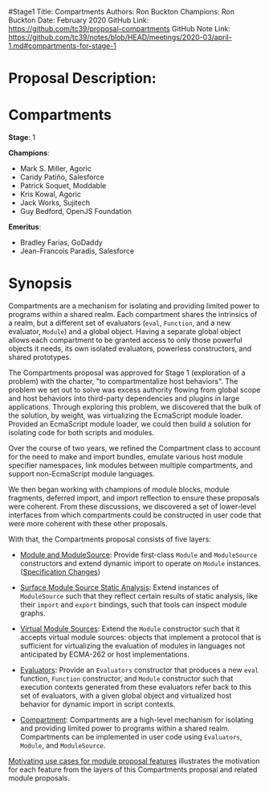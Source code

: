 #Stage1
Title: Compartments
Authors: Ron Buckton
Champions: Ron Buckton
Date: February 2020
GitHub Link: https://github.com/tc39/proposal-compartments
GitHub Note Link: https://github.com/tc39/notes/blob/HEAD/meetings/2020-03/april-1.md#compartments-for-stage-1

# Proposal Description:
# Compartments

**Stage**: 1

**Champions**:

* Mark S. Miller, Agoric
* Caridy Patiño, Salesforce
* Patrick Soquet, Moddable
* Kris Kowal, Agoric
* Jack Works, Sujitech
* Guy Bedford, OpenJS Foundation

**Emeritus**:

* Bradley Farias, GoDaddy
* Jean-Francois Paradis, Salesforce

# Synopsis

Compartments are a mechanism for isolating and providing limited power to
programs within a shared realm.
Each compartment shares the intrinsics of a realm, but a different set of
evaluators (`eval`, `Function`, and a new evaluator, `Module`) and a global
object.
Having a separate global object allows each compartment to be granted access to
only those powerful objects it needs, its own isolated evaluators, powerless
constructors, and shared prototypes.

The Compartments proposal was approved for Stage 1 (exploration of a problem)
with the charter, "to compartmentalize host behaviors".
The problem we set out to solve was excess authority flowing from global scope
and host behaviors into third-party dependencies and plugins in large
applications.
Through exploring this problem, we discovered that the bulk of the solution, by
weight, was virtualizing the EcmaScript module loader.
Provided an EcmaScript module loader, we could then build a solution for
isolating code for both scripts and modules.

Over the course of two years, we refined the Compartment class to account for
the need to make and import bundles, emulate various host module specifier
namespaces, link modules between multiple compartments, and support
non-EcmaScript module languages.

We then began working with champions of module blocks, module fragments,
deferred import, and import reflection to ensure these proposals were coherent.
From these discussions, we discovered a set of lower-level interfaces from
which compartments could be constructed in user code that were more coherent
with these other proposals.

With that, the Compartments proposal consists of five layers:

- [Module and ModuleSource][0]: Provide first-class `Module` and
  `ModuleSource` constructors and extend dynamic import to operate on `Module`
  instances. ([Specification Changes][0-spec])

- [Surface Module Source Static Analysis][1]: Extend instances of
  `ModuleSource` such that they reflect certain results of static analysis,
  like their `import` and `export` bindings, such that tools can inspect module
  graphs.

- [Virtual Module Sources][2]: Extend the `Module` constructor such that it
  accepts virtual module sources: objects that implement a protocol that is
  sufficient for virtualizing the evaluation of modules in languages not
  anticipated by ECMA-262 or host implementations.

- [Evaluators][3]: Provide an `Evaluators` constructor that produces
  a new `eval` function, `Function` constructor, and `Module` constructor
  such that execution contexts generated from these evaluators refer
  back to this set of evaluators, with a given global object and virtualized
  host behavior for dynamic import in script contexts.

- [Compartment][4]: Compartments are a high-level mechanism for isolating
  and providing limited power to programs within a shared realm.
  Compartments can be implemented in user code using `Evaluators`, `Module`,
  and `ModuleSource`.

[Motivating use cases for module proposal features](./GRAPH.md) illustrates
the motivation for each feature from the layers of this Compartments proposal
and related module proposals.

[0]: ./0-module-and-module-source.md
[0-spec]: https://tc39.es/proposal-compartments/0-module-and-module-source.html
[1]: ./1-static-analysis.md
[2]: ./2-virtual-module-source.md
[3]: ./3-evaluator.md
[4]: ./4-compartment.md
